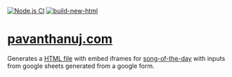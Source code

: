 [![Node.js CI](https://github.com/n00bcodr/sotd_sheettohtml/actions/workflows/run-nodejs.yml/badge.svg?cacheSeconds=600)](https://github.com/n00bcodr/sotd_sheettohtml/actions/workflows/run-nodejs.yml)
[![build-new-html](https://github.com/n00bcodr/sotd_sheettohtml/actions/workflows/pages/pages-build-deployment/badge.svg)](https://github.com/n00bcodr/sotd_sheettohtml/actions/workflows/pages/pages-build-deployment)

# [pavanthanuj.com](https://www.pavanthanuj.com/) 

Generates a [HTML file](https://n00bcodr.github.io/sotd_sheettohtml/sotd.html) with embed iframes for [song-of-the-day](https://www.pavanthanuj.com/song-of-the-day) with inputs from google sheets generated from a google form. 
